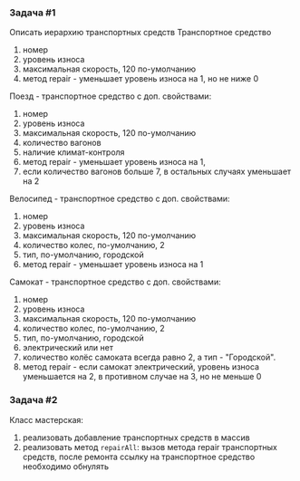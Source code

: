 ### Задача #1

Описать иерархию транспортных средств
Транспортное средство

1. номер
2. уровень износа
3. максимальная скорость, 120 по-умолчанию
4. метод repair - уменьшает уровень износа на 1, но не ниже 0

Поезд - транспортное средство с доп. свойствами:

1. номер
2. уровень износа
3. максимальная скорость, 120 по-умолчанию
4. количество вагонов
5. наличие климат-контроля
6. метод repair - уменьшает уровень износа на 1,
7. если количество вагонов больше 7, в остальных случаях уменьшает на 2

Велосипед - транспортное средство с доп. свойствами:

1. номер
2. уровень износа
3. максимальная скорость, 120 по-умолчанию
4. количество колес, по-умолчанию, 2
5. тип, по-умолчанию, городской
6. метод repair - уменьшает уровень износа на 1

Самокат - транспортное средство с доп. свойствами:

1. номер
2. уровень износа
3. максимальная скорость, 120 по-умолчанию
4. количество колес, по-умолчанию, 2
5. тип, по-умолчанию, городской
6. электрический или нет
7. количество колёс самоката всегда равно 2, а тип - "Городской".
8. метод repair - если самокат электрический, уровень износа уменьшается на 2, в противном случае на 3, но не
   меньше 0

### Задача #2

Класс мастерская:

1. реализовать добавление транспортных средств в массив
2. реализовать метод `repairAll`: вызов метода repair транспортных средств, после ремонта ссылку на транспортное
   средство необходимо обнулять
